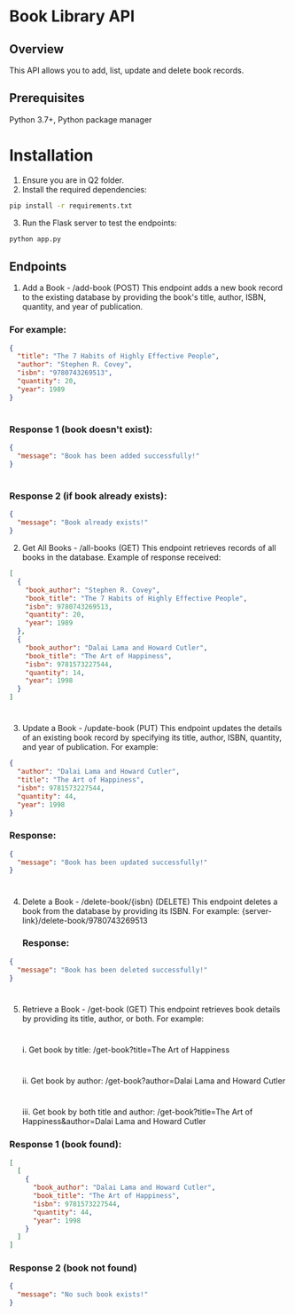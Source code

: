 # Book Library API

## Overview

This API allows you to add, list, update and delete book records.

## Prerequisites

Python 3.7+, Python package manager

# Installation

1. Ensure you are in Q2 folder.
2. Install the required dependencies:

```bash
pip install -r requirements.txt
```

3. Run the Flask server to test the endpoints:

```bash
python app.py
```

## Endpoints

1. Add a Book - /add-book (POST)
   This endpoint adds a new book record to the existing database by providing the book's title, author, ISBN, quantity, and year of publication.

### For example:

```json
{
  "title": "The 7 Habits of Highly Effective People",
  "author": "Stephen R. Covey",
  "isbn": "9780743269513",
  "quantity": 20,
  "year": 1989
}
```

#

### Response 1 (book doesn't exist):

```json
{
  "message": "Book has been added successfully!"
}
```

#

### Response 2 (if book already exists):

```json
{
  "message": "Book already exists!"
}
```

2. Get All Books - /all-books (GET)
   This endpoint retrieves records of all books in the database. Example of response received:

```json
[
  {
    "book_author": "Stephen R. Covey",
    "book_title": "The 7 Habits of Highly Effective People",
    "isbn": 9780743269513,
    "quantity": 20,
    "year": 1989
  },
  {
    "book_author": "Dalai Lama and Howard Cutler",
    "book_title": "The Art of Happiness",
    "isbn": 9781573227544,
    "quantity": 14,
    "year": 1998
  }
]
```

#

3. Update a Book - /update-book (PUT)
   This endpoint updates the details of an existing book record by specifying its title, author, ISBN, quantity, and year of publication. For example:

```json
{
  "author": "Dalai Lama and Howard Cutler",
  "title": "The Art of Happiness",
  "isbn": 9781573227544,
  "quantity": 44,
  "year": 1998
}
```

### Response:

```json
{
  "message": "Book has been updated successfully!"
}
```

#

4. Delete a Book - /delete-book/{isbn} (DELETE)
   This endpoint deletes a book from the database by providing its ISBN. For example: {server-link}/delete-book/9780743269513
   ### Response:

```json
{
  "message": "Book has been deleted successfully!"
}
```

#

5. Retrieve a Book - /get-book (GET)
   This endpoint retrieves book details by providing its title, author, or both. For example:
   #
   i. Get book by title: /get-book?title=The Art of Happiness
   #
   ii. Get book by author: /get-book?author=Dalai Lama and Howard Cutler
   #
   iii. Get book by both title and author: /get-book?title=The Art of Happiness&author=Dalai Lama and Howard Cutler

### Response 1 (book found):

```json
[
  [
    {
      "book_author": "Dalai Lama and Howard Cutler",
      "book_title": "The Art of Happiness",
      "isbn": 9781573227544,
      "quantity": 44,
      "year": 1998
    }
  ]
]
```

### Response 2 (book not found)

```json
{
  "message": "No such book exists!"
}
```
